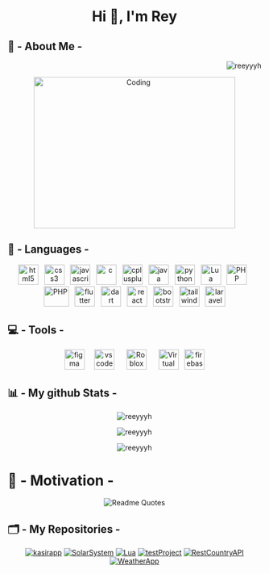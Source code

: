 <!-- comment to update 11 07 2025 -->

<h1 align="center">Hi 👋, I'm Rey</h1>

<h2 align="left"> 👤 - About Me - </h2>

<p align="right"> <img src="https://komarev.com/ghpvc/?username=reeyyyh&label=Profile%20views&color=e10909&style=plastic" alt="reeyyyh" /> </p>

<div align="center"><img align="center" alt="Coding" width="400" height="300" src="https://repository-images.githubusercontent.com/588181932/e36ec678-7984-4cdd-8e4c-a3932772ff8e"></div>

<!-- for language icons -->
<h2 align="left"> 📝 - Languages - </h2>
<p align="center">
  <a href="https://www.w3.org/html/" target="_blank" rel="noreferrer"  >
  <img src="https://cdn3d.iconscout.com/3d/free/thumb/free-html-3d-icon-download-in-png-blend-fbx-gltf-file-formats--html5-logo-dom-markup-language-frontend-coding-lang-pack-logos-icons-7578018.png" alt="html5" width="40" height="40"/></a>
&nbsp;
  <a href="https://www.w3schools.com/css/" target="_blank" rel="noreferrer" >
  <img src="https://cdn3d.iconscout.com/3d/free/thumb/free-css-3d-icon-download-in-png-blend-fbx-gltf-file-formats--html-logo-css3-html5-cascading-style-sheets-coding-lang-pack-logos-icons-7578024.png" alt="css3" width="40" height="40"/></a>
&nbsp;
<a href="https://developer.mozilla.org/en-US/docs/Web/JavaScript" target="_blank" rel="noreferrer"  >
  <img src="https://cdn3d.iconscout.com/3d/free/thumb/free-javascript-3d-icon-download-in-png-blend-fbx-gltf-file-formats--html-logo-vue-angular-coding-lang-pack-logos-icons-7577991.png?f=webp" alt="javascript" width="40" height="40"/></a>
&nbsp;
<a href="https://www.cprogramming.com/" target="_blank" rel="noreferrer" >
  <img src="https://upload.wikimedia.org/wikipedia/commons/thumb/1/18/C_Programming_Language.svg/1853px-C_Programming_Language.svg.png" alt="c" width="40" height="40"/></a>
&nbsp;
<a href="https://www.w3schools.com/cpp/" target="_blank" rel="noreferrer" >
  <img src="https://cdn3d.iconscout.com/3d/free/thumb/free-s-3d-icon-download-in-png-blend-fbx-gltf-file-formats--c-plus-logo-programming-language-coding-lang-pack-logos-icons-7578015.png" alt="cplusplus" width="40" height="40"/></a>
&nbsp;
<a href="https://www.java.com" target="_blank" rel="noreferrer" >
  <img src="https://cdn.icon-icons.com/icons2/159/PNG/256/java_22523.png" alt="java" width="40" height="40"/></a>
&nbsp;
<a href="https://www.python.org" target="_blank" rel="noreferrer" >
  <img src="https://cdn3d.iconscout.com/3d/premium/thumb/python-3d-icon-download-in-png-blend-fbx-gltf-file-formats--logo-development-code-programming-computer-science-pack-technology-icons-5602757.png" alt="python" width="40" height="40"/></a>
&nbsp;
<a href="https://www.lua.org/" target="_blank" rel="noreferrer" >
  <img src="https://cdn.iconscout.com/icon/free/png-256/free-lua-logo-icon-download-in-svg-png-gif-file-formats--technology-social-media-company-vol-1-pack-logos-icons-3030037.png?f=webp&w=256" alt="Lua" width="40" height="40"/></a>
&nbsp;
<a href="https://www.php.net/" target="_blank" rel="noreferrer" >
  <img src="https://cdn3d.iconscout.com/3d/free/thumb/free-php-3d-icon-download-in-png-blend-fbx-gltf-file-formats--wordpress-logo-html-scripting-language-coding-lang-pack-logos-icons-7578026.png?f=webp" alt="PHP" width="40" height="40"/></a>
&nbsp;
<a href="https://www.sql.org/" target="_blank" rel="noreferrer" >
  <img src="https://cdn3d.iconscout.com/3d/premium/thumb/sql-3d-icon-download-in-png-blend-fbx-gltf-file-formats--database-storage-data-cloud-servers-programming-pack-website-development-icons-8000482.png" alt="PHP" width="50" height="40"/></a>
&nbsp;
<a href="https://flutter.dev/" target="_blank" rel="noreferrer" >
  <img src="https://cdn3d.iconscout.com/3d/free/thumb/free-flutter-3d-icon-download-in-png-blend-fbx-gltf-file-formats--android-logo-google-dart-coding-lang-pack-logos-icons-7577998.png?f=webp" alt="flutter" width="40" height="40"/></a>
&nbsp;
<a href="https://dart.dev/" target="_blank" rel="noreferrer" >
  <img src="https://cdn3d.iconscout.com/3d/free/thumb/free-dart-3d-icon-download-in-png-blend-fbx-gltf-file-formats--android-logo-google-flutter-coding-lang-pack-logos-icons-7578014.png?f=webp" alt="dart" width="40" height="40"/></a>
&nbsp;
<a href="https://reactjs.org/" target="_blank" rel="noreferrer">
  <img src="https://cdn3d.iconscout.com/3d/free/thumb/free-react-3d-icon-download-in-png-blend-fbx-gltf-file-formats--facebook-logo-native-javascript-library-user-interfaces-coding-lang-pack-logos-icons-7578010.png?f=webp" alt="react" width="40" height="40"/></a>
&nbsp;
<a href="https://getbootstrap.com/" target="_blank" rel="noreferrer">
  <img src="https://cdn3d.iconscout.com/3d/free/thumb/free-bootstrap-framework-3d-icon-download-in-png-blend-fbx-gltf-file-formats--logo-dart-mobile-developer-programming-language-pack-logos-icons-5453031.png?f=webp" alt="bootstrap" width="40" height="40"/></a>
&nbsp;
<a href="https://tailwindcss.com/" target="_blank" rel="noreferrer">
  <img src="https://cdn3d.iconscout.com/3d/free/thumb/free-tailwind-3d-icon-download-in-png-blend-fbx-gltf-file-formats--html-logo-css-framework-customizable-coding-lang-pack-logos-icons-7577995.png?f=webp" alt="tailwind" width="40" height="40"/></a>
&nbsp;
<a href="https://laravel.com/" target="_blank" rel="noreferrer">
  <img src="https://cdn3d.iconscout.com/3d/free/thumb/free-laravel-framework-3d-icon-download-in-png-blend-fbx-gltf-file-formats--logo-library-programming-language-pack-logos-icons-5453023.png" alt="laravel" width="40" height="40"/></a>
</p>

<!-- for tools icons -->
<h2 align="left"> 💻 - Tools - </h2>
<p align ="center">
  <a href="https://www.figma.com/" target="_blank" rel="noreferrer"> <img src="https://cdn3d.iconscout.com/3d/free/thumb/free-figma-3d-icon-download-in-png-blend-fbx-gltf-file-formats--logo-design-soft-tool-pack-logos-icons-7516877.png?f=webp" alt="figma" width="40" height="40"/></a>
  &nbsp;&nbsp;&nbsp;
  <a href="https://code.visualstudio.com/" targer="_blank" rel="noreferrer"> <img src="https://cdn3d.iconscout.com/3d/free/thumb/free-visual-studio-code-3d-icon-download-in-png-blend-fbx-gltf-file-formats--microsoft-logo-python-java-c-coding-lang-pack-logos-icons-7578027.png" alt="vs code" width="40" height="40"/></a>
&nbsp;&nbsp;&nbsp;&nbsp;
  <a href="https://create.roblox.com/" targer="_blank" rel="noreferrer"> <img src="https://cdn3d.iconscout.com/3d/free/thumb/free-roblox-3d-icon-download-in-png-blend-fbx-gltf-file-formats--gaming-game-entertainment-video-logos-and-brands-pack-icons-9325314.png?f=webp" alt="Roblox Studio" width="40" height="40"/></a>
  &nbsp;&nbsp;&nbsp;&nbsp;
  <a href="https://www.virtualbox.org/" targer="_blank" rel="noreferrer"> <img src="https://upload.wikimedia.org/wikipedia/commons/d/d5/Virtualbox_logo.png" alt="Virtual box" width="40" height="40"/></a>
&nbsp;
  <a href="https://firebase.google.com/" target="_blank" rel="noreferrer"> <img src="https://cdn.iconscout.com/icon/free/png-256/free-firebase-logo-icon-download-in-svg-png-gif-file-formats--technology-social-media-vol-3-pack-logos-icons-3030134.png" alt="firebase" width="40" height="40"/></a>
</p>

<!-- for github stats -->
<h2 align="left"> 📊 - My github Stats - </h2>
<p align="center"><img align="center" src="https://github-readme-stats.vercel.app/api/top-langs?username=reeyyyh&show_icons=true&locale=en&layout=compact&theme=one_dark_pro&hide_border=false&border_radius=8&border_color=ff94e1" alt="reeyyyh" /></p>

<p align="center"><img align="center" src="https://github-readme-stats.vercel.app/api?username=reeyyyh&show_icons=true&locale=en&theme=neon&hide_border=false&border_radius=16&border_color=f007e0" alt="reeyyyh" /></p>

<p align="center"><img align="center" src="https://github-readme-streak-stats.herokuapp.com/?user=reeyyyh&theme=shades-of-purple&hide_border=false&border_radius=12&border_color=0713f0" alt="reeyyyh" /></p>

<!-- quotes -->
<h1 align="left"> 📖 - Motivation - </h1>
<p align="center">
    <img src="https://quotes-github-readme.vercel.app/api?quote=THE%20WORLD%20ONLY%20MAKE%20SENCE%20IF%20YOU%20FORCE%20IT%20TO&author=BATMAN&type=vertical&theme=monokai&border=true" alt="Readme Quotes"/>
</p>

<!-- my repo-->
<h2 align="left"> 🗂 - My Repositories - </h2>
<p align="center">
<a href="https://github.com/Reeyyyh/KasirApp" target="_blank">
  <img src="https://github-readme-stats.vercel.app/api/pin/?username=Reeyyyh&repo=kasirapp&theme=cobalt&border_radius=10" alt="kasirapp" /></a>
<a href="https://github.com/Reeyyyh/SolarSystem" target="_blank">
  <img src="https://github-readme-stats.vercel.app/api/pin/?username=Reeyyyh&repo=SolarSystem&theme=synthwave&border_radius=10" alt="SolarSystem" /></a>
<a href="https://github.com/Reeyyyh/Lua" target="_blank">
  <img src="https://github-readme-stats.vercel.app/api/pin/?username=Reeyyyh&repo=Lua&theme=radical&border_radius=10" alt="Lua" /></a>
<a href="https://github.com/Reeyyyh/testProject" target="_blank">
  <img src="https://github-readme-stats.vercel.app/api/pin/?username=Reeyyyh&repo=testProject&theme=outrun&border_radius=10" alt="testProject" /></a>
<a href="https://github.com/Reeyyyh/RestCountryAPI" target="_blank">
  <img src="https://github-readme-stats.vercel.app/api/pin/?username=Reeyyyh&repo=RestCountryAPI&theme=rose_pine&border_radius=10" alt="RestCountryAPI" /></a>
<a href="https://github.com/Reeyyyh/WeatherApp" target="_blank">
  <img src="https://github-readme-stats.vercel.app/api/pin/?username=Reeyyyh&repo=WeatherApp&theme=shades-of-purple&border_radius=10" alt="WeatherApp" /></a>
</p>
